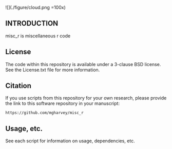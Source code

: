 ![](./figure/cloud.png =100x)

INTRODUCTION
-------

misc_r is miscellaneous r code

License
-------

The code within this repository is available under a 3-clause BSD license. See the License.txt file 
for more information.

Citation
--------

If you use scripts from this repository for your own research, please provide the link to this software repository in your manuscript:

    https://github.com/mgharvey/misc_r

Usage, etc.
--------

See each script for information on usage, dependencies, etc.